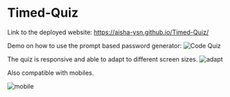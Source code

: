 # Timed-Quiz
Link to the deployed website: https://aisha-ysn.github.io/Timed-Quiz/

Demo on how to use the prompt based password generator:
![Code Quiz](https://user-images.githubusercontent.com/83360651/123529023-9c69d080-d6e4-11eb-87e4-5ddfc161ecbb.gif)

The quiz is responsive and able to adapt to different screen sizes.
![adapt](https://user-images.githubusercontent.com/83360651/123529132-6416c200-d6e5-11eb-8563-06945a330d75.JPG)

Also compatible with mobiles.

![mobile](https://user-images.githubusercontent.com/83360651/123529135-66791c00-d6e5-11eb-894a-10146ec01415.gif)
